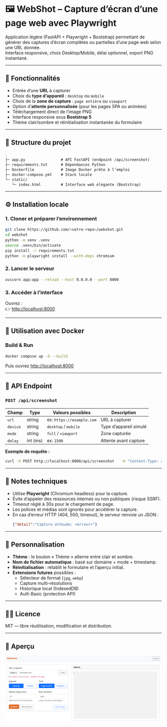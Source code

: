 # 🖼️ WebShot – Capture d’écran d’une page web avec Playwright

Application légère (FastAPI + Playwright + Bootstrap) permettant de générer des captures d’écran complètes ou partielles d’une page web selon une URL donnée.  
Interface responsive, choix Desktop/Mobile, délai optionnel, export PNG instantané.

---

## 🚀 Fonctionnalités

- Entrée d’une **URL** à capturer  
- Choix du **type d’appareil** : `desktop` ou `mobile`  
- Choix de la **zone de capture** : `page entière` ou `viewport`  
- Option d’**attente personnalisée** (pour les pages SPA ou animées)  
- Téléchargement direct de l’image PNG  
- Interface responsive sous **Bootstrap 5**  
- Thème clair/sombre et réinitialisation instantanée du formulaire  

---

## 🧱 Structure du projet

```
.
├─ app.py                # API FastAPI (endpoint /api/screenshot)
├─ requirements.txt      # Dépendances Python
├─ Dockerfile            # Image Docker prête à l’emploi
├─ docker-compose.yml    # Stack locale
└─ static/
   └─ index.html         # Interface web élégante (Bootstrap)
```

---

## ⚙️ Installation locale

### 1. Cloner et préparer l’environnement

```bash
git clone https://github.com/<votre-repo>/webshot.git
cd webshot
python -m venv .venv
source .venv/bin/activate
pip install -r requirements.txt
python -m playwright install --with-deps chromium
```

### 2. Lancer le serveur

```bash
uvicorn app:app --reload --host 0.0.0.0 --port 8000
```

### 3. Accéder à l’interface

Ouvrez :  
👉 [http://localhost:8000](http://localhost:8000)

---

## 🐳 Utilisation avec Docker

### Build & Run

```bash
docker compose up -d --build
```

Puis ouvrez [http://localhost:8000](http://localhost:8000)

---

## 🧩 API Endpoint

### `POST /api/screenshot`

| Champ     | Type     | Valeurs possibles | Description |
|------------|-----------|------------------|--------------|
| `url`      | string   | ex: `https://example.com` | URL à capturer |
| `device`   | string   | `desktop` / `mobile` | Type d’appareil simulé |
| `mode`     | string   | `full` / `viewport` | Zone capturée |
| `delay`    | int (ms) | ex: `1500` | Attente avant capture |

**Exemple de requête :**

```bash
curl -X POST http://localhost:8000/api/screenshot   -H "Content-Type: application/json"   -d '{"url":"https://example.com","device":"desktop","mode":"full","delay":1000}'   --output screenshot.png
```

---

## 🧠 Notes techniques

- Utilise **Playwright** (Chromium headless) pour la capture.  
- Évite d’appeler des ressources internes ou non publiques (risque SSRF).  
- Timeout réglé à 30s pour le chargement de page.  
- Les polices et médias sont ignorés pour accélérer la capture.  
- En cas d’erreur HTTP (404, 500, timeout), le serveur renvoie un JSON :
  ```json
  {"detail":"Capture échouée: <erreur>"}
  ```

---

## 🧰 Personnalisation

- **Thème** : le bouton « Thème » alterne entre clair et sombre.  
- **Nom de fichier automatique** : basé sur domaine + mode + timestamp.  
- **Réinitialisation** : rétablit le formulaire et l’aperçu initial.  
- **Extensions futures** possibles :
  - Sélecteur de format (`jpg`, `webp`)  
  - Capture multi-résolutions  
  - Historique local (IndexedDB)  
  - Auth Basic (protection API)

---

## 🧑‍💻 Licence

MIT — libre réutilisation, modification et distribution.

---

## 📸 Aperçu

![Capture d’écran WebShot](docs/screenshot-preview.png)
